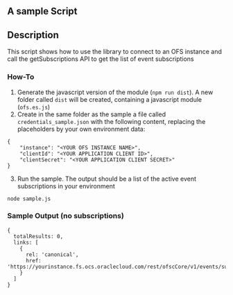 ## A sample Script

## Description

This script shows how to use the library to connect to an OFS instance and call the getSubscriptions API to get the list of event subscriptions

### How-To

1. Generate the javascript version of the module (`npm run dist`). A new folder called `dist` will be created, containing a javascript module (`ofs.es.js`)
2. Create in the same folder as the sample a file called `credentials_sample.json` with the following content, replacing the placeholders by your own environment data:
```
{
    "instance": "<YOUR OFS INSTANCE NAME>",
    "clientId": "<YOUR APPLICATION CLIENT ID>",
    "clientSecret": "<YOUR APPLICATION CLIENT SECRET>"
}
```
3. Run the sample. The output should be a list of the active event subscriptions in your environment
```
node sample.js
```

### Sample Output (no subscriptions)

```
{
  totalResults: 0,
  links: [
    {
      rel: 'canonical',
      href: 'https://yourinstance.fs.ocs.oraclecloud.com/rest/ofscCore/v1/events/subscriptions'
    }
  ]
}
```
